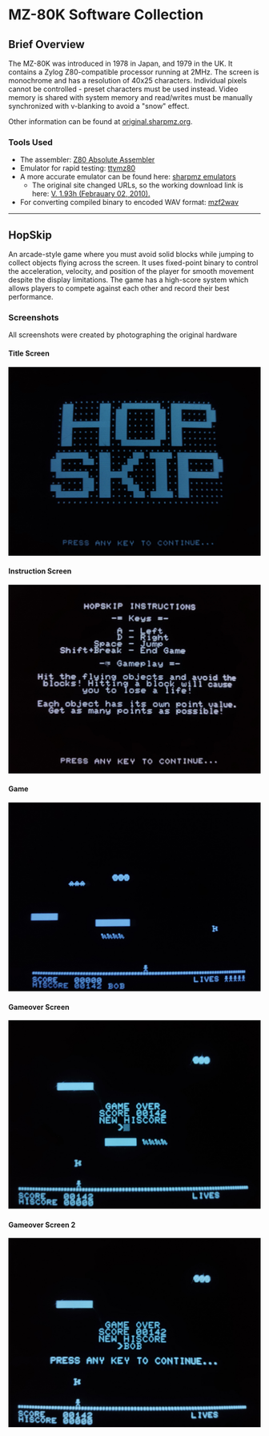 # MZ-80K Software Collection

## Brief Overview
The MZ-80K was introduced in 1978 in Japan, and 1979 in the UK. It contains a Zylog Z80-compatible processor running at 2MHz. The screen is monochrome and has a resolution of 40x25 characters. Individual pixels cannot be controlled - preset characters must be used instead. Video memory is shared with system memory and read/writes must be manually synchronized with v-blanking to avoid a "snow" effect.

Other information can be found at [original.sharpmz.org](https://original.sharpmz.org/).

### Tools Used
- The assembler: [Z80 Absolute Assembler](https://forum.sharpmz.org/viewtopic.php?p=2135#p2135)
- Emulator for rapid testing: [ttymz80](https://github.com/yunkya2/ttymz80)
- A more accurate emulator can be found here: [sharpmz emulators](https://original.sharpmz.org/mfranzenemu.htm)
  - The original site changed URLs, so the working download link is here: [V. 1.93h (Febrauary 02, 2010).](http://original.sharpmz.org/download/MZxx_internet.zip)
- For converting compiled binary to encoded WAV format: [mzf2wav](https://github.com/jfjlaros/mzf2wav)

***

## HopSkip

An arcade-style game where you must avoid solid blocks while jumping to collect objects flying across the screen. It uses fixed-point binary to control the acceleration, velocity, and position of the player for smooth movement despite the display limitations. The game has a high-score system which allows players to compete against each other and record their best performance.

### Screenshots
All screenshots were created by photographing the original hardware

#### Title Screen
![Title Screen](HopSkip/images/title.jpg)

#### Instruction Screen
![Instruction Screen](HopSkip/images/instructions.jpg)

#### Game
![Game](HopSkip/images/game.jpg)

#### Gameover Screen
![Gameover Screen](HopSkip/images/gameover.jpg)

#### Gameover Screen 2
![Gameover Screen after entering name](HopSkip/images/gameover_name.jpg)